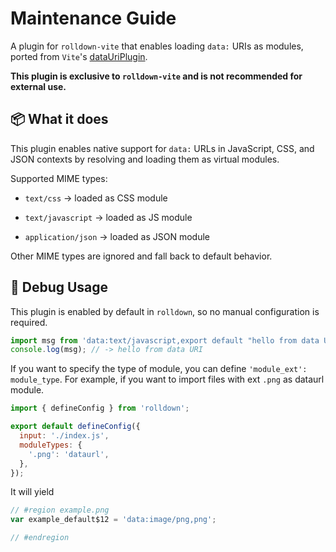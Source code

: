 # Maintenance Guide

A plugin for `rolldown-vite` that enables loading `data:` URIs as modules, ported from `Vite`'s [dataUriPlugin](https://github.com/vitejs/rolldown-vite/blob/03e6286b52f4c1cf9c3ede2366bff685549b3860/packages/vite/src/node/plugins/dataUri.ts).

**This plugin is exclusive to `rolldown-vite` and is not recommended for external use.**

## 📦 What it does

This plugin enables native support for `data:` URLs in JavaScript, CSS, and JSON contexts by resolving and loading them as virtual modules.

Supported MIME types:

- `text/css` → loaded as CSS module

- `text/javascript` → loaded as JS module

- `application/json` → loaded as JSON module

Other MIME types are ignored and fall back to default behavior.

## 🚀 Debug Usage

This plugin is enabled by default in `rolldown`, so no manual configuration is required.

```js
import msg from 'data:text/javascript,export default "hello from data URI"';
console.log(msg); // -> hello from data URI
```

If you want to specify the type of module, you can define `'module_ext': module_type`. For example, if you want to import files with ext `.png` as dataurl module.

```js
import { defineConfig } from 'rolldown';

export default defineConfig({
  input: './index.js',
  moduleTypes: {
    '.png': 'dataurl',
  },
});
```

It will yield

```js
// #region example.png
var example_default$12 = 'data:image/png,png';

// #endregion
```
